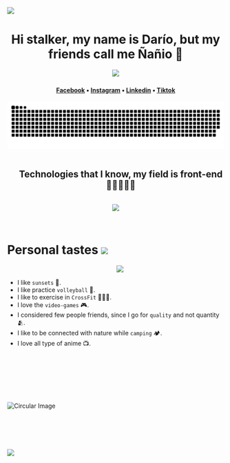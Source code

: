 <img src="https://user-images.githubusercontent.com/73097560/115834477-dbab4500-a447-11eb-908a-139a6edaec5c.gif">
<h1 align="center">Hi stalker, my name is Darío, but my friends call me Ñañio 🦁</h1>
<div align="center">
    <img src="/web/static/img/screenshots/homepage.gif" height=360/>
</div>
<h4 align="center">
    <b>
        <a href="https://www.facebook.com/dario.gutierrezalvares/">Facebook</a>
    </b>
  •
    <b>
        <a href="https://www.instagram.com/nanio.getelementbyid/">Instagram</a>
    </b>
  •
    <b>
        <a href="https://www.linkedin.com/in/dario-antonio-gutierrez-alvarez-41353a225/">Linkedin</a>
    </b>
  •
    <b>
        <a href="https://www.tiktok.com/@dariogtzalvarez">Tiktok</a>
    </b>
</h3> 
<div align="center">
    <img  src="https://github.com/1999AZZAR/1999AZZAR/blob/main/resources/img/grid-snake.svg" alt="snake"/>
</div>
<div id="user-content-toc">
    <ul align="center">
        <summary><h2 style="display: inline-block">Technologies that I know, my field is front-end 👨🏻‍💻👏🏼</h2></summary>
    </ul>
</div>
<div>
    <p align="center">
        <a href="https://skillicons.dev">
<img src="https://skillicons.dev/icons?i=html,css,js,bootstrap,tailwind,react,figma,git,aws,discord,github,linux,postman,vscode&perline=14"/>
        </a>
    </p>
</div>
<br>
<h1 align="left">Personal tastes 
    <picture>
        <img src = "https://github.com/7oSkaaa/7oSkaaa/blob/main/Images/about_me.gif?raw=true" width = 25px>
    </picture> 
</h1>
<picture> 
    <img align="right" src="https://github.com/7oSkaaa/7oSkaaa/blob/main/Images/Right_Side.gif?raw=true" width = 250px />
</picture>
<br>

- I like `sunsets` 🌅.
- I like practice `volleyball` 🏐.
- I like to exercise in `CrossFit` 🏋🏼‍♂️.
- I love the `video-games` 🎮.
- I considered few people friends, since I go for `quality` and not quantity 🫂.
- I like to be connected with nature while `camping` 🏕.
- I love all type of anime 📺.

<br>

<style>
    .circular-image {
        width: 200px; /* ajusta el tamaño deseado */
        height: 200px; /* ajusta el tamaño deseado */
        border-radius: 50%; /* hace que la imagen sea circular */
        overflow: hidden; /* asegura que la imagen se ajuste al radio circular */
        display: flex;
        justify-content: center;
        align-items: center;
    }

    .circular-image img {
        width: 100%;
        height: auto;
    }
</style>

<div class="circular-image">
    <img src="https://drive.google.com/uc?id=1lUm8DH9agktiSfONFa4c_oQ2qyn2MI08" alt="Circular Image" />
</div>

<img src="https://user-images.githubusercontent.com/73097560/115834477-dbab4500-a447-11eb-908a-139a6edaec5c.gif">
